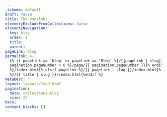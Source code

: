 ```yaml
---
_schema: default
draft: false
title: The Vynxlabs 
eleventyExcludeFromCollections: false
eleventyNavigation:
  key: blog
  order: 1
  title:
  parent:
pageLink: blog
permalink: >-
  {% if pageLink == 'blog' or pageLink == 'Blog' %}/{{pageLink | slug}}{% if
  pagination.pageNumber > 0 %}/page/{{ pagination.pageNumber }}{% endif
  %}/index.html{% elsif pageLink %}/{{ pageLink | slug }}/index.html{% else
  %}/{{ title | slug }}/index.html{%endif %}
metaDesc: ''
layout: layouts/feed.html
pagination:
  data: collections.blog
  size: 22
hero:
content_blocks: []
---
```

